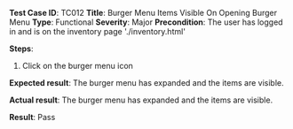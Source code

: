 **Test Case ID**: TC012
**Title**: Burger Menu Items Visible On Opening Burger Menu
**Type**: Functional
**Severity**: Major
**Precondition**: The user has logged in and is on the inventory page './inventory.html'

**Steps**:
1. Click on the burger menu icon

**Expected result**: The burger menu has expanded and the items are visible.

**Actual result**: The burger menu has expanded and the items are visible.

**Result**: Pass